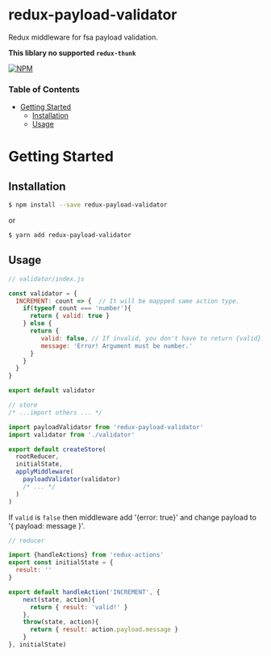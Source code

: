 # redux-payload-validator
Redux middleware for fsa payload validation.

**This liblary no supported `redux-thunk`**

[![NPM](https://nodei.co/npm/redux-payload-validator.png)](https://nodei.co/npm/redux-payload-validator/)


### Table of Contents
* [Getting Started](#gettingstarted)
  * [Installation](#installation)
  * [Usage](#usage)

# Getting Started

## Installation

```bash
$ npm install --save redux-payload-validator
```

or

```bash
$ yarn add redux-payload-validator
```

## Usage

```js
// validator/index.js

const validator = {
  INCREMENT: count => {  // It will be mappped same action type.
    if(typeof count === 'number'){
      return { valid: true }
    } else {
      return {
         valid: false, // If invalid, you don't have to return {valid}.
         message: 'Error! Argument must be number.'
      }
    }
  }
}

export default validator

```

```js
// store
/* ...import others ... */

import payloadValidator from 'redux-payload-validator'
import validator from './validator'

export default createStore(
  rootReducer,
  initialState,
  applyMiddleware(
    payloadValidator(validator)
    /* ... */
  )
)
```

If `valid` is `false` then middleware add '{error: true}' and change payload to '{ payload: message }'.

```js
// reducer

import {handleActions} from 'redux-actions'
export const initialState = {
  result: ''
}

export default handleAction('INCREMENT', {
    next(state, action){
      return { result: 'valid!' }
    },
    throw(state, action){
      return { result: action.payload.message }
    }
}, initialState)
```
